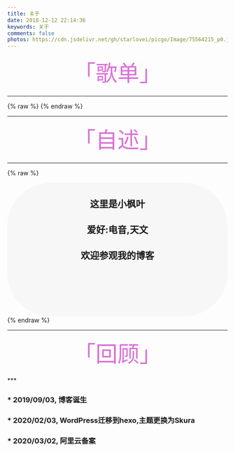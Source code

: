 ```yaml
---
title: 关于
date: 2018-12-12 22:14:36
keywords: 关于
comments: false
photos: https://cdn.jsdelivr.net/gh/starlovei/picgo/Image/75564215_p0.jpg
---
```

<div class="moe-mashiro" style="text-align:center; font-size: 50px; margin-bottom: 20px; color: Orchid">
  「歌单」
</div>

***
{% raw %}
<meting-js
  server="netease"
  type="playlist"
  id="104369664"
  mutex="true">
</meting-js>
{% endraw %}
***

<div class="moe-mashiro" style="text-align:center; font-size: 50px; margin-bottom: 20px; color: Orchid">
  「自述」
</div>

***
{% raw %}
<div class="popcontainer" style="min-height: 300px; padding: 2px 6px 4px; background-color: rgba(242, 242, 242, 0.5); border-radius: 100px;">
    <center>
      <h2>
      这里是小枫叶
      </h2>
      <h2>
      爱好:电音,天文
      </h2>
      <h2>
      欢迎参观我的博客
      </h2>
    </center>
</div>
{% endraw %}

***
<div class="moe-mashiroa" style="text-align:center; font-size: 50px; margin-bottom: 20px; color: Orchid">
  「回顾」
</div>
***
<h3><p class='div-border purple'>* 2019/09/03, 博客诞生</p></h3>
<h3><p class='div-border purple'>* 2020/02/03, WordPress迁移到hexo,主题更换为Skura</p></h3>
<h3><p class='div-border purple'>* 2020/03/02, 阿里云备案</p></h3>